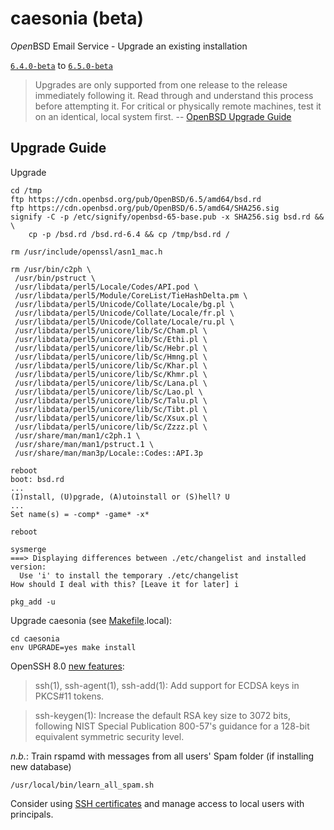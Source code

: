 # caesonia (beta)
*Open*BSD Email Service - Upgrade an existing installation

[`6.4.0-beta`](https://github.com/vedetta-com/caesonia/tree/v6.4.0-beta) to [`6.5.0-beta`](https://github.com/vedetta-com/caesonia/tree/v6.5.0-beta)

> Upgrades are only supported from one release to the release immediately following it. Read through and understand this process before attempting it. For critical or physically remote machines, test it on an identical, local system first. -- [OpenBSD Upgrade Guide](https://www.openbsd.org/faq/index.html)

## Upgrade Guide

Upgrade
```console
cd /tmp
ftp https://cdn.openbsd.org/pub/OpenBSD/6.5/amd64/bsd.rd
ftp https://cdn.openbsd.org/pub/OpenBSD/6.5/amd64/SHA256.sig
signify -C -p /etc/signify/openbsd-65-base.pub -x SHA256.sig bsd.rd && \
	cp -p /bsd.rd /bsd.rd-6.4 && cp /tmp/bsd.rd /

rm /usr/include/openssl/asn1_mac.h

rm /usr/bin/c2ph \
 /usr/bin/pstruct \
 /usr/libdata/perl5/Locale/Codes/API.pod \
 /usr/libdata/perl5/Module/CoreList/TieHashDelta.pm \
 /usr/libdata/perl5/Unicode/Collate/Locale/bg.pl \
 /usr/libdata/perl5/Unicode/Collate/Locale/fr.pl \
 /usr/libdata/perl5/Unicode/Collate/Locale/ru.pl \
 /usr/libdata/perl5/unicore/lib/Sc/Cham.pl \
 /usr/libdata/perl5/unicore/lib/Sc/Ethi.pl \
 /usr/libdata/perl5/unicore/lib/Sc/Hebr.pl \
 /usr/libdata/perl5/unicore/lib/Sc/Hmng.pl \
 /usr/libdata/perl5/unicore/lib/Sc/Khar.pl \
 /usr/libdata/perl5/unicore/lib/Sc/Khmr.pl \
 /usr/libdata/perl5/unicore/lib/Sc/Lana.pl \
 /usr/libdata/perl5/unicore/lib/Sc/Lao.pl \
 /usr/libdata/perl5/unicore/lib/Sc/Talu.pl \
 /usr/libdata/perl5/unicore/lib/Sc/Tibt.pl \
 /usr/libdata/perl5/unicore/lib/Sc/Xsux.pl \
 /usr/libdata/perl5/unicore/lib/Sc/Zzzz.pl \
 /usr/share/man/man1/c2ph.1 \
 /usr/share/man/man1/pstruct.1 \
 /usr/share/man/man3p/Locale::Codes::API.3p

reboot
boot: bsd.rd
...
(I)nstall, (U)pgrade, (A)utoinstall or (S)hell? U
...
Set name(s) = -comp* -game* -x*

reboot

sysmerge
===> Displaying differences between ./etc/changelist and installed version:
  Use 'i' to install the temporary ./etc/changelist
How should I deal with this? [Leave it for later] i

pkg_add -u
```

Upgrade caesonia (see [Makefile](https://github.com/vedetta-com/caesonia/blob/master/Makefile).local):
```console
cd caesonia
env UPGRADE=yes make install
```

OpenSSH 8.0 [new features](https://www.openbsd.org/65.html):
> ssh(1), ssh-agent(1), ssh-add(1): Add support for ECDSA keys in PKCS#11 tokens.

> ssh-keygen(1): Increase the default RSA key size to 3072 bits, following NIST Special Publication 800-57's guidance for a 128-bit equivalent symmetric security level.

*n.b.*: Train rspamd with messages from all users' Spam folder (if installing new database)
```console
/usr/local/bin/learn_all_spam.sh
```

Consider using [SSH certificates](https://github.com/vedetta-com/vedetta/blob/master/src/usr/local/share/doc/vedetta/OpenSSH_Principals.md) and manage access to local users with principals.

